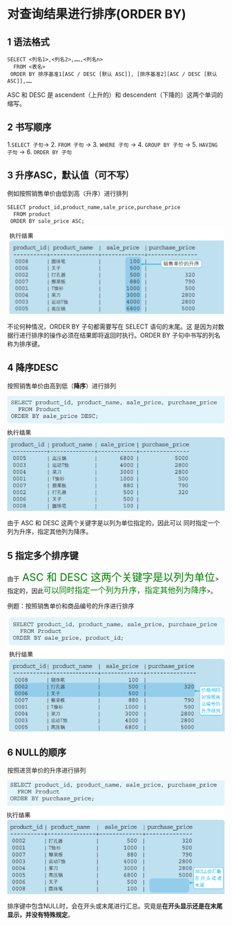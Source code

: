 # 对查询结果进行排序(ORDER BY)

## 1 语法格式

```mysql
SELECT <列名1>,<列名2>,……,<列名n>
  FROM <表名>
 ORDER BY 排序基准1[ASC / DESC [默认 ASC]], [排序基准2][ASC / DESC [默认 ASC]],……
```

ASC 和 DESC 是 ascendent（上升的）和 descendent（下降的）这两个单词的缩写。

## **2 书写顺序**

 1.` SELECT 子句 `→ 2. `FROM 子句` → 3. `WHERE 子句` → 4. `GROUP BY 子句` → 5. `HAVING 子句` → 6. `ORDER BY 子句`

## 3 升序ASC，默认值（可不写）

例如按照销售单价由低到高（升序）进行排列

```mysql
SELECT product_id,product_name,sale_price,purchase_price 
  FROM product 
 ORDER BY sale_price ASC;
```

![image-20200501144621284](img/image-20200501144621284.png)

不论何种情况，ORDER BY 子句都需要写在 SELECT 语句的末尾。这 是因为对数据行进行排序的操作必须在结果即将返回时执行。ORDER BY 子句中书写的列名称为排序键。

## 4 降序DESC

按照销售单价由高到低（**降序**）进行排列

![3.jpg](img/d723971e89ef9c96ba5573750d45094d.jpg)

由于 ASC 和 DESC 这两个关键字是以列为单位指定的，因此可以 同时指定一个列为升序，指定其他列为降序。



## 5 指定多个排序键

由于<font color = green size = +2> ASC 和 DESC 这两个关键字是以列为单位</font>>指定的，因此<font color = green size = +1>可以同时指定一个列为升序，指定其他列为降序</font>>。

例题：按照销售单价和商品编号的升序进行排序

![4.jpg](img/074e1fbd27ee53c6a8341e77ef0b610e-1588316210209.jpg)

## **6 NULL的顺序**

按照进货单价的升序进行排列

![5.jpg](img/b79170e4985a84d2c34c06610bd9e455-1588316207833.jpg)

排序键中包含NULL时，会在开头或末尾进行汇总。究竟是**在开头显示还是在末尾显示，并没有特殊规定**。